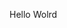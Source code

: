 Hello Wolrd































































































































































































































































































































